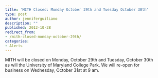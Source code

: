 ```yaml
---
title: 'MITH Closed: Monday October 29th and Tuesday October 30th'
type: post
author: jenniferguiliano
description: ""
published: 2012-10-28
redirect_from: 
- /mith-closed-monday-october-29th/
categories:
- Alerts
---
```

MITH will be closed on Monday, October 29th and Tuesday, October 30th as will the University of Maryland College Park. We will re-open for business on Wednesday, October 31st at 9 am.
